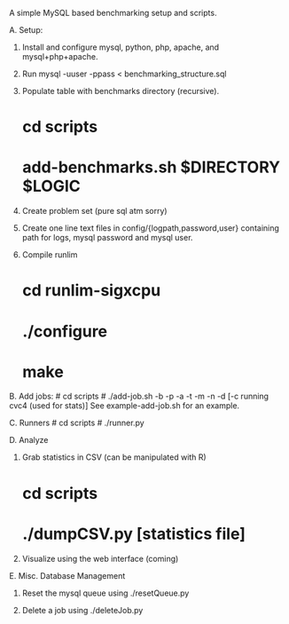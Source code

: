 A simple MySQL based benchmarking setup and scripts.

A. Setup:

1. Install and configure mysql, python, php, apache, and mysql+php+apache.

2. Run
    mysql -uuser -ppass < benchmarking_structure.sql

3. Populate table with benchmarks directory (recursive).

    # cd scripts
    # add-benchmarks.sh $DIRECTORY $LOGIC

4. Create problem set (pure sql atm sorry)

5. Create one line text files in config/{logpath,password,user} containing path for logs, mysql password and mysql user. 

6. Compile runlim

    # cd runlim-sigxcpu
    # ./configure
    # make

B. Add jobs:
    # cd scripts
    # ./add-job.sh -b <binary-path> -p <problem-set> -a <args> -t <time-limit> -m <memory-limit> -n <job-name> -d <job-description> [-c running cvc4 (used for stats)]
  See example-add-job.sh for an example.

C. Runners
    # cd scripts
    # ./runner.py <job id>

D. Analyze

1. Grab statistics in CSV (can be manipulated with R)
    # cd scripts
    # ./dumpCSV.py <Job number> [statistics file]

2. Visualize using the web interface (coming)

E. Misc. Database Management

1. Reset the mysql queue using ./resetQueue.py

2. Delete a job using ./deleteJob.py <job id>

